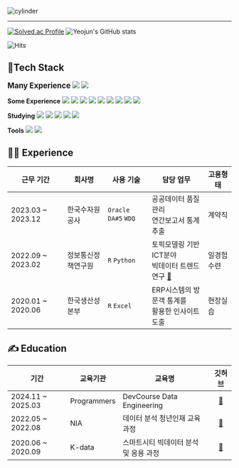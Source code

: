 ![cylinder](https://capsule-render.vercel.app/api?type=cylinder&color=9999FF&text=Hi!%20there👋&fontAlignY=45&fontSize=40&height=150&desc=Yeojun's%20Github&descAlignY=70&fontColor=FFFFFF)

---
[![Solved.ac Profile](http://mazassumnida.wtf/api/v2/generate_badge?boj=yyj024)](https://solved.ac/yyj024/)
![Yeojun's GitHub stats](https://github-readme-stats.vercel.app/api/top-langs/?username=Yun024&layout=compact&bg_color=9999FF&text_color=FFFFFF&title_color=FFFFFF)

![Hits](https://hits.seeyoufarm.com/api/count/incr/badge.svg?url=https%3A%2F%2Fgithub.com%2FYun024&count_bg=%23B8C0E0&title_bg=%237287FD&icon=&icon_color=%234C4F69&title=hits&edge_flat=false)
## 📜Tech Stack

<big><strong>Many Experience</strong></big>
<img src="https://img.shields.io/badge/-Python-3776AB?style=flat-plastic&logo=Python&logoColor=white"/> 
<img src="https://img.shields.io/badge/-SQL-4479A1?style=flat-plastic&logo=SQLite&logoColor=white"/>

<strong>Some Experience</strong> 
<img src="https://img.shields.io/badge/-Airflow-017CEE?style=flat-plastic&logo=Apache Airflow&logoColor=white"/> 
<img src="https://img.shields.io/badge/-Git-F05032?style=flat-plastic&logo=Git&logoColor=white"/>
<img src="https://img.shields.io/badge/-Snowflake-1E90FF?style=flat-plastic&logo=Snowflake&logoColor=white"/>
<img src="https://img.shields.io/badge/-Oracle-F80000?style=flat-plastic&logo=Oracle%20Corporation&logoColor=white"/> 
<img src="https://img.shields.io/badge/-AWS-232F3E?style=flat-plastic&logo=Amazon%20Web%20Services&logoColor=white"/>
<img src="https://img.shields.io/badge/-Superset-4040B2?style=flat-plastic&logo=Apache Superset&logoColor=white"/>
<img src="https://img.shields.io/badge/-R-276DC3?style=flat-plastic&logo=R&logoColor=white"/>
<img src="https://img.shields.io/badge/-DA%235-1E90FF?style=flat-plastic&logo=Microsoft%20Excel&logoColor=white"/>
<img src="https://img.shields.io/badge/-WDQ-8B0000?style=flat-plastic"/>

<strong>Studying</strong> 
<img src="https://img.shields.io/badge/-Docker-2496ED?style=flat-plastic&logo=Docker&logoColor=white"/>
<img src="https://img.shields.io/badge/-Kafka-231F20?style=flat-plastic&logo=Apache Kafka&logoColor=white"/> 
<img src="https://img.shields.io/badge/-Spark-E25A1C?style=flat-plastic&logo=Apache Spark&logoColor=white"/> 
<img src="https://img.shields.io/badge/-Django-092E20?style=flat-plastic&logo=Django&logoColor=white"/> 
<img src="https://img.shields.io/badge/-HTML-E34F26?style=flat-plastic&logo=HTML5&logoColor=white"/> 

<strong>Tools</strong> 
<img src="https://img.shields.io/badge/-Slack-753188?style=flat-plastic&logo=Slack&logoColor=white"/> 
<img src="https://img.shields.io/badge/-Notion-000000?style=flat-plastic&logo=Notion&logoColor=white"/>

  
## 👩‍💻 Experience
|근무 기간|회사명|사용 기술|담당 업무|고용형태|
|---|---|---|---|---|
|2023.03 ~ 2023.12|한국수자원공사|`Oracle` `DA#5` `WDQ`|공공데이터 품질관리<br> 연간보고서 통계 추출|계약직|
|2022.09 ~ 2023.02|정보통신정책연구원|`R` `Python`|토픽모델링 기반 ICT분야 <br> 빅데이터 트렌드 연구 [🔗](https://github.com/Yun024/NLP_ICT_Trend)|일경험수련|
|2020.01 ~ 2020.06|한국생산성본부|`R` `Excel`|ERP시스템의 방문객 통계를<br> 활용한 인사이트 도출|현장실습|


## ✍ Education
|기간|교육기관|교육명|깃허브|
|---|---|---|:---:|
|2024.11 ~ 2025.03|Programmers|DevCourse Data Engineering|[🔗](https://github.com/Yun024/Programmers_DevCourse)|
|2022.05 ~ 2022.08|NIA|데이터 분석 청년인재 교육 과정|[🔗](https://github.com/Yun024/Smartshelter_project)|
|2020.06 ~ 2020.09|K-data|스마트시티 빅데이터 분석 및 응용 과정|[🔗](https://github.com/Yun024/Helmet_project)|
